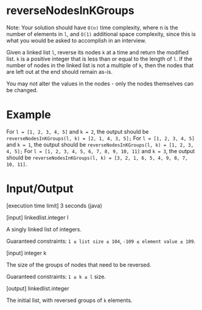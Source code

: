# reverseNodesInKGroups

Note: Your solution should have ```O(n)``` time complexity, where n is the number of elements in ```l```, and ```O(1)``` additional space complexity, since this is what you would be asked to accomplish in an interview.

Given a linked list ```l```, reverse its nodes ```k``` at a time and return the modified list. ```k``` is a positive integer that is less than or equal to the length of ```l```. If the number of nodes in the linked list is not a multiple of ```k```, then the nodes that are left out at the end should remain as-is.

You may not alter the values in the nodes - only the nodes themselves can be changed.

# Example

For ```l = [1, 2, 3, 4, 5]``` and ```k = 2```, the output should be
```reverseNodesInKGroups(l, k) = [2, 1, 4, 3, 5];```
For ```l = [1, 2, 3, 4, 5]``` and ```k = 1```, the output should be
```reverseNodesInKGroups(l, k) = [1, 2, 3, 4, 5];```
For ```l = [1, 2, 3, 4, 5, 6, 7, 8, 9, 10, 11]``` and ```k = 3```, the output should be
```reverseNodesInKGroups(l, k) = [3, 2, 1, 6, 5, 4, 9, 8, 7, 10, 11]```.

# Input/Output

[execution time limit] 3 seconds (java)

[input] linkedlist.integer l

A singly linked list of integers.

Guaranteed constraints:
```1 ≤ list size ≤ 104```,
```-109 ≤ element value ≤ 109```.

[input] integer k

The size of the groups of nodes that need to be reversed.

Guaranteed constraints:
```1 ≤ k ≤ l``` size.

[output] linkedlist.integer

The initial list, with reversed groups of ```k``` elements.

